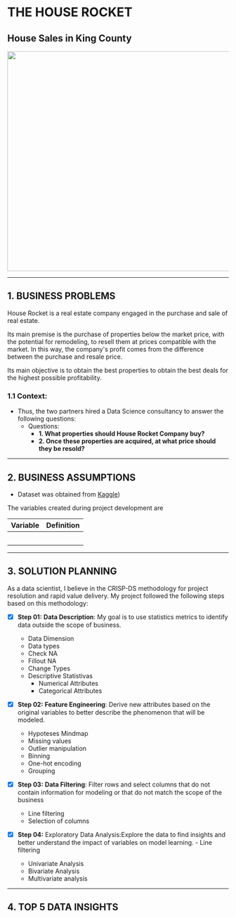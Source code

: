# **THE HOUSE ROCKET**

## House Sales in King County

<div align="center">
<p float="left">
  <img src="/images/.jpeg" width="1000" height="500"/>
</p>
</div>

***
## 1. BUSINESS PROBLEMS

House Rocket is a real estate company engaged in the purchase and sale of real estate.

Its main premise is the purchase of properties below the market price, with the potential for remodeling, to resell them at prices compatible with the market. In this way, the company's profit comes from the difference between the purchase and resale price.

Its main objective is to obtain the best properties to obtain the best deals for the highest possible profitability.

 ### 1.1 **Context:**
 
 * Thus, the two partners hired a Data Science consultancy to answer the following questions:
      * Questions:
           * **1. What properties should House Rocket Company buy?**
           * **2. Once these properties are acquired, at what price should they be resold?**
           
***           
## 2. BUSINESS ASSUMPTIONS

* Dataset was obtained from [Kaggle](https://www.kaggle.com/datasets/shivachandel/kc-house-data)) 

The variables created during project development are

Variable | Definition
:------------: | :-------------:
| | |
| | |
| | |
| | |
| | |

***
## 3. SOLUTION PLANNING

As a data scientist, I believe in the CRISP-DS methodology for project resolution and rapid value delivery. My project followed the following steps based on this methodology:

- [x] **Step 01:** **Data Description**:  My goal is to use statistics metrics to identify data outside the scope of business.
  - Data Dimension
  - Data types
  - Check NA
  - Fillout NA
  - Change Types
  - Descriptive Statistivas
    * Numerical Attributes
    * Categorical Attributes

- [x] **Step 02:** **Feature Engineering**: Derive new attributes based on the original variables to better describe the phenomenon that will be modeled.
  - Hypoteses Mindmap
  - Missing values
  - Outlier manipulation
  - Binning
  - One-hot encoding
  - Grouping

- [x] **Step 03:** **Data Filtering**: Filter rows and select columns that do not contain information for modeling or that do not match the scope of the business
  - Line filtering
  - Selection of columns

- [x] **Step 04:** Exploratory Data Analysis:Explore the data to find insights and better understand the impact of variables on model learning. - Line filtering
  - Univariate Analysis
  - Bivariate Analysis
  - Multivariate analysis

***
## 4. TOP 5 DATA INSIGHTS

